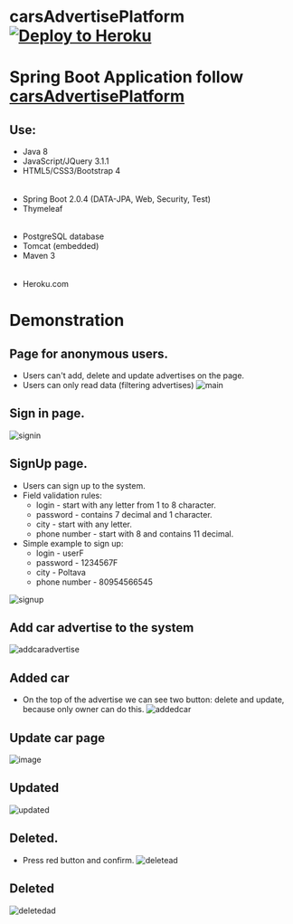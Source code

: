 # carsAdvertisePlatform [![Deploy to Heroku](https://www.herokucdn.com/deploy/button.png)](https://heroku.com/deploy)
# Spring Boot Application follow [carsAdvertisePlatform](https://yourcaradvertise.herokuapp.com/)

## Use:
* Java 8
* JavaScript/JQuery 3.1.1
* HTML5/CSS3/Bootstrap 4
######
* Spring Boot 2.0.4 (DATA-JPA, Web, Security, Test)
* Thymeleaf
######
* PostgreSQL database
* Tomcat (embedded)
* Maven 3
######
* Heroku.com

# Demonstration
## Page for anonymous users. 
* Users can't add, delete and update advertises on the page.
* Users can only read data (filtering advertises) 
![main](https://user-images.githubusercontent.com/22581071/51118389-f0381600-1818-11e9-932d-37fa1c8aecb1.jpg)

## Sign in page.
![signin](https://user-images.githubusercontent.com/22581071/51118857-07c3ce80-181a-11e9-945d-c14f11e99851.jpg)

## SignUp page. 
* Users can sign up to the system.
* Field validation rules: 
    - login - start with any letter from 1 to 8 character. 
    - password - contains 7 decimal and 1 character.
    - city - start with any letter.
    - phone number - start with 8 and contains 11 decimal.
* Simple example to sign up:
    - login - userF
    - password - 1234567F
    - city - Poltava
    - phone number - 80954566545

 ![signup](https://user-images.githubusercontent.com/22581071/51119588-e49a1e80-181b-11e9-9153-46296326f6c3.jpg)
 
## Add car advertise to the system
![addcaradvertise](https://user-images.githubusercontent.com/22581071/51120511-ecf35900-181d-11e9-8898-4d7bedd1ae16.jpg)

## Added car
* On the top of the advertise we can see two button: delete and update, because only owner can do this.
![addedcar](https://user-images.githubusercontent.com/22581071/51120582-1613e980-181e-11e9-9b5f-3d21463e4d09.jpg)

## Update car page
![image](https://user-images.githubusercontent.com/22581071/51121190-7eaf9600-181f-11e9-98c0-8be48f2da8ab.png)

## Updated
![updated](https://user-images.githubusercontent.com/22581071/51121322-d3eba780-181f-11e9-8729-23c81868b2e0.jpg)

## Deleted.
* Press red button and confirm.
![deletead](https://user-images.githubusercontent.com/22581071/51121436-1ad99d00-1820-11e9-90d6-087b559bd9b2.jpg)

## Deleted
![deletedad](https://user-images.githubusercontent.com/22581071/51121498-478db480-1820-11e9-8846-791925c0c202.jpg)







